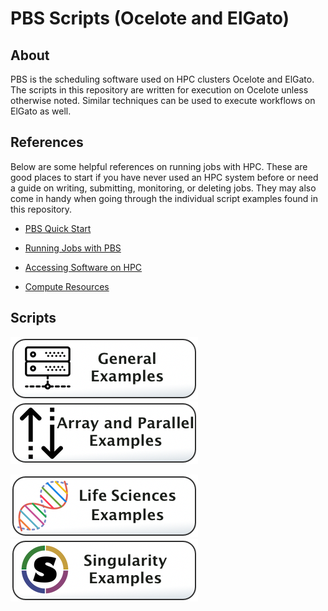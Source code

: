 # PBS Scripts (Ocelote and ElGato)

## About
PBS is the scheduling software used on HPC clusters Ocelote and ElGato. The scripts in this repository are written for execution on Ocelote unless otherwise noted. Similar techniques can be used to execute workflows on ElGato as well.

## References
Below are some helpful references on running jobs with HPC. These are good places to start if you have never used an HPC system before or need a guide on writing, submitting, monitoring, or deleting jobs. They may also come in handy when going through the individual script examples found in this repository.

* [PBS Quick Start](https://public.confluence.arizona.edu/display/UAHPC/Ocelote+Quick+Start)

* [Running Jobs with PBS](https://public.confluence.arizona.edu/pages/viewpage.action?pageId=86409309)

* [Accessing Software on HPC](https://public.confluence.arizona.edu/display/UAHPC/Accessing+Software)

* [Compute Resources](https://public.confluence.arizona.edu/display/UAHPC/Compute+Resources)


## Scripts
![](/Images/general-examples-button.png) [![](/Images/parallel-and-array.png)](Array-and-Parallel)

[![](/Images/life-sciences-button.png)](Life-Sciences) ![](/Images/singularity-button.png)

